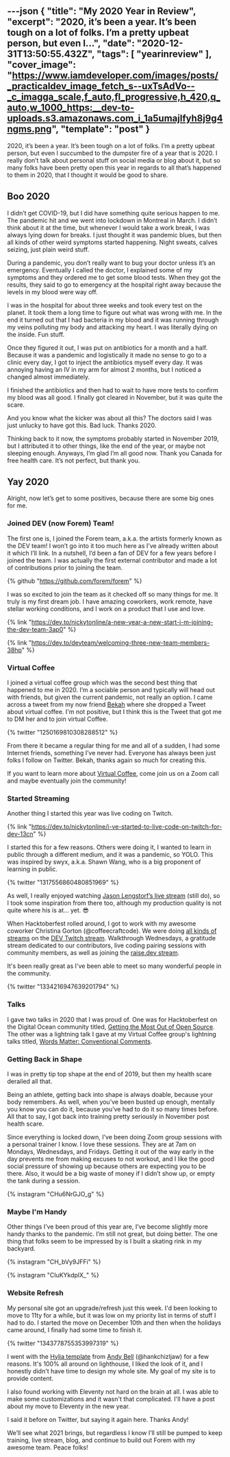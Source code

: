 ---json
{
  "title": "My 2020 Year in Review",
  "excerpt": "2020, it’s been a year. It’s been tough on a lot of folks. I’m a pretty upbeat person, but even I...",
  "date": "2020-12-31T13:50:55.432Z",
  "tags": [
    "yearinreview"
  ],
  "cover_image": "https://www.iamdeveloper.com/images/posts/_practicaldev_image_fetch_s--uxTsAdVo--_c_imagga_scale,f_auto,fl_progressive,h_420,q_auto,w_1000_https:__dev-to-uploads.s3.amazonaws.com_i_1a5umajlfyh8j9g4ngms.png",
  "template": "post"
}
---

2020, it’s been a year. It’s been tough on a lot of folks. I’m a pretty upbeat person, but even I succumbed to the dumpster fire of a year that is 2020. I really don’t talk about personal stuff on social media or blog about it, but so many folks have been pretty open this year in regards to all that’s happened to them in 2020, that I thought it would be good to share.

## Boo 2020

I didn’t get COVID-19, but I did have something quite serious happen to me. The pandemic hit and we went into lockdown in Montreal in March. I didn’t think about it at the time, but whenever I would take a work break, I was always lying down for breaks. I just thought it was pandemic blues, but then all kinds of other weird symptoms started happening. Night sweats, calves seizing, just plain weird stuff.

During a pandemic, you don’t really want to bug your doctor unless it’s an emergency. Eventually I called the doctor, I explained some of my symptoms and they ordered me to get some blood tests. When they got the results, they said to go to emergency at the hospital right away because the levels in my blood were way off.

I was in the hospital for about three weeks and took every test on the planet. It took them a long time to figure out what was wrong with me. In the end it turned out that I had bacteria in my blood and it was running through my veins polluting my body and attacking my heart. I was literally dying on the inside. Fun stuff.

Once they figured it out, I was put on antibiotics for a month and a half. Because it was a pandemic and logistically it made no sense to go to a clinic every day, I got to inject the antibiotics myself every day. It was annoying having an IV in my arm for almost 2 months, but I noticed a changed almost immediately.

I finished the antibiotics and then had to wait to have more tests to confirm my blood was all good. I finally got cleared in November, but it was quite the scare.

And you know what the kicker was about all this? The doctors said I was just unlucky to have got this. Bad luck. Thanks 2020.

Thinking back to it now, the symptoms probably started in November 2019, but I attributed it to other things, like the end of the year, or maybe not sleeping enough. Anyways, I’m glad I’m all good now. Thank you Canada for free health care. It’s not perfect, but thank you.

## Yay 2020

Alright, now let’s get to some positives, because there are some big ones for me.

### Joined DEV (now Forem) Team!

The first one is, I joined the Forem team, a.k.a. the artists formerly known as the DEV team! I won’t go into it too much here as I’ve already written about it which I’ll link. In a nutshell, I’d been a fan of DEV for a few years before I joined the team. I was actually the first external contributor and made a lot of contributions prior to joining the team.

{% github "https://github.com/forem/forem" %}

I was so excited to join the team as it checked off so many things for me. It truly is my first dream job. I have amazing coworkers, work remote, have stellar working conditions, and I work on a product that I use and love.

{% link "https://dev.to/nickytonline/a-new-year-a-new-start-i-m-joining-the-dev-team-3ap0" %}

{% link "https://dev.to/devteam/welcoming-three-new-team-members-38hp" %}

### Virtual Coffee

I joined a virtual coffee group which was the second best thing that happened to me in 2020. I’m a sociable person and typically will head out with friends, but given the current pandemic, not really an option. I came across a tweet from my now friend [Bekah](https://dev.to/bekahhw) where she dropped a Tweet about virtual coffee. I'm not positive, but I think this is the Tweet that got me to DM her and to join virtual Coffee.

{% twitter "1250169810308288512" %}

From there it became a regular thing for me and all of a sudden, I had some Internet friends, something I’ve never had. Everyone has always been just folks I follow on Twitter. Bekah, thanks again so much for creating this.

If you want to learn more about [Virtual Coffee](https://virtualcoffee.io/), come join us on a Zoom call and maybe eventually join the community!

### Started Streaming

Another thing I started this year was live coding on Twitch.

{% link "https://dev.to/nickytonline/i-ve-started-to-live-code-on-twitch-for-dev-13cn" %}

I started this for a few reasons. Others were doing it, I wanted to learn in public through a different medium, and it was a pandemic, so YOLO. This was inspired by swyx, a.k.a. Shawn Wang, who is a big proponent of learning in public.

{% twitter "1317556860480851969" %}

As well, I really enjoyed watching [Jason Lengstorf’s live stream](https://www.learnwithjason.dev/) (still do), so I took some inspiration from there too, although my production quality is not quite where his is at… yet. 😎

When Hacktoberfest rolled around, I got to work with my awesome coworker Christina Gorton (@coffeecraftcode). We were doing <a href="https://www.iamdeveloper.com/pages/live-coding/#heading-other-live-codingstreaming-projects">all kinds of streams</a> on the [DEV Twitch stream](https://www.twitch.tv/thepracticaldev). Walkthrough Wednesdays, a gratitude stream dedicated to our contributors, live coding pairing sessions with community members, as well as joining the [raise.dev stream](https://www.twitch.tv/raisedevs).

It's been really great as I've been able to meet so many wonderful people in the community.

{% twitter "1334216947639201794" %}

### Talks

I gave two talks in 2020 that I was proud of. One was for Hacktoberfest on the Digital Ocean community titled, <a href="https://www.iamdeveloper.com/pages/talks/#heading-getting-the-most-out-of-open-source">Getting the Most Out of Open Source</a>. The other was a lightning talk I gave at my Virtual Coffee group's lightning talks titled, <a href="https://www.iamdeveloper.com/pages/talks/#heading-words-matter:-conventional-comments">Words Matter: Conventional Comments</a>.

### Getting Back in Shape

I was in pretty tip top shape at the end of 2019, but then my health scare derailed all that.

Being an athlete, getting back into shape is always doable, because your body remembers. As well, when you’ve been busted up enough, mentally you know you can do it, because you’ve had to do it so many times before. All that to say, I got back into training pretty seriously in November post health scare.

Since everything is locked down, I’ve been doing Zoom group sessions with a personal trainer I know. I love these sessions. They are at 7am on Mondays, Wednesdays, and Fridays. Getting it out of the way early in the day prevents me from making excuses to not workout, and I like the good social pressure of showing up because others are expecting you to be there. Also, it would be a big waste of money if I didn’t show up, or empty the tank during a session.

{% instagram "CHu6NrGJO_g" %}

### Maybe I'm Handy

Other things I’ve been proud of this year are, I’ve become slightly more handy thanks to the pandemic. I’m still not great, but doing better. The one thing that folks seem to be impressed by is I built a skating rink in my backyard.

{% instagram "CH_bVy9JFFi" %}

{% instagram "CIuKYkdplX_" %}

### Website Refresh

My personal site got an upgrade/refresh just this week. I'd been looking to move to 11ty for a while, but it was low on my priority list in terms of stuff I had to do. I started the move on December 10th and then when the holidays came around, I finally had some time to finish it.

{% twitter "1343778755353997319" %}

I went with the [Hylia template](https://hylia.website) from [Andy Bell](https://www.twitter.com/piccalilli_) (@hankchizljaw) for a few reasons. It's 100% all around on lighthouse, I liked the look of it, and I honestly didn't have time to design my whole site. My goal of my site is to provide content.

I also found working with Eleventy not hard on the brain at all. I was able to make some customizations and it wasn't that complicated. I'll have a post about my move to Eleventy in the new year.

I said it before on Twitter, but saying it again here. Thanks Andy!

We’ll see what 2021 brings, but regardless I know I’ll still be pumped to keep training, live stream, blog, and continue to build out Forem with my awesome team. Peace folks!
